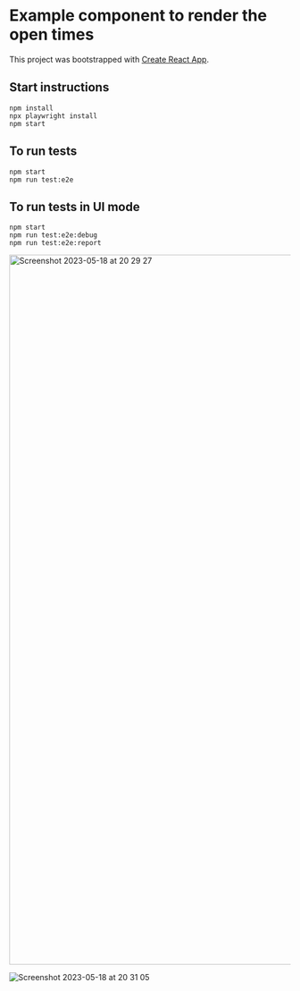 # Example component to render the open times

This project was bootstrapped with [Create React App](https://github.com/facebook/create-react-app).

## Start instructions

```
npm install
npx playwright install
npm start
```

## To run tests
```
npm start
npm run test:e2e
```

## To run tests in UI mode
```
npm start
npm run test:e2e:debug
npm run test:e2e:report
```

<img width="1270" alt="Screenshot 2023-05-18 at 20 29 27" src="https://github.com/afomchenkov/react-opening-hours/assets/99535774/4e4a0652-c83b-4f5d-8c6d-a418f8cdafd6">

![Screenshot 2023-05-18 at 20 31 05](https://github.com/afomchenkov/react-opening-hours/assets/99535774/bf38bbad-ab08-4bcd-8215-fe9bcbee15f1)
